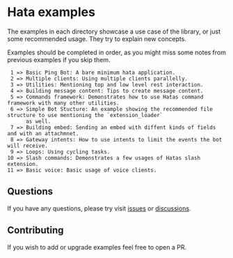 # Hata examples

The examples in each directory showcase a use case of the library, or just some recommended usage. They try to explain
new concepts.

Examples should be completed in order, as you might miss some notes from previous examples if you skip them.

```
 1 => Basic Ping Bot: A bare minimum hata application.
 2 => Multiple clients: Using multiple clients parallelly. 
 3 => Utilities: Mentioning top and low level rest interaction.
 4 => Building message content: Tips to create message content.
 5 => Commands framework: Demonstrates how to use Hatas command framework with many other utilities.
 6 => Simple Bot Stucture: An example showing the recommended file structure to use mentioning the `extension_loader`
      as well.
 7 => Building embed: Sending an embed with diffent kinds of fields and with an attachmnet.
 8 => Gateway intents: How to use intents to limit the events the bot will receive.
 9 => Loops: Using cycling tasks.
10 => Slash commands: Demonstrates a few usages of Hatas slash extension.
11 => Basic voice: Basic usage of voice clients.
```

## Questions

If you have any questions, please try visit [issues](https://github.com/HuyaneMatsu/hata/issues) or
[discussions](https://github.com/HuyaneMatsu/hata/discussions).

## Contributing

If you wish to add or upgrade examples feel free to open a PR.
